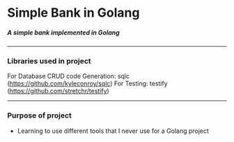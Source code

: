 # Simple Bank in Golang
##### A simple bank implemented in Golang

---
### Libraries used in project
For Database CRUD code Generation: sqlc (https://github.com/kyleconroy/sqlc)
For Testing: testify (https://github.com/stretchr/testify)

---
### Purpose of project
 - Learning to use different tools that I never use for a Golang project